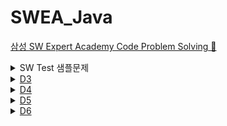 # SWEA_Java
<a href="https://swexpertacademy.com/main/code/problem/problemList.do">삼성 SW Expert Academy Code Problem Solving 📝</a>

<details>
<summary>SW Test 샘플문제</summary>
<div markdown="1">       
<pre>
- <a href="https://swexpertacademy.com/main/code/problem/problemDetail.do?contestProbId=AV4suNtaXFEDFAUf">1767. 프로세서 연결하기</a>
</pre>
</div>
</details>

<details>
<summary><a href="https://swexpertacademy.com/main/code/problem/problemList.do?problemLevel=3&contestProbId=&categoryId=&categoryType=&problemTitle=&orderBy=FIRST_REG_DATETIME&selectCodeLang=ALL&select-1=4&pageSize=10&pageIndex=1"> D3</a></summary>
<div markdown="1">       
<pre>
- <a href="https://swexpertacademy.com/main/code/problem/problemDetail.do?contestProbId=AWBOHEx66kIDFAWr">3304. 최장 공통 부분 수열</a>
- <a href="https://swexpertacademy.com/main/code/problem/problemDetail.do?contestProbId=AWBJAVpqrzQDFAWr">3282. 0/1 Knapsack</a>
</pre>
</div>
</details>

<details>
<summary><a href="https://swexpertacademy.com/main/code/problem/problemList.do?problemLevel=4&contestProbId=&categoryId=&categoryType=&problemTitle=&orderBy=FIRST_REG_DATETIME&selectCodeLang=ALL&select-1=4&pageSize=10&pageIndex=1"> D4</a></summary>
<div markdown="1">       
<pre>
- <a href="https://swexpertacademy.com/main/code/problem/problemDetail.do?contestProbId=AV5LwsHaD1MDFAXc&categoryId=AV5LwsHaD1MDFAXc&categoryType=CODE&problemTitle=%ED%8C%8C%ED%95%91%ED%8C%8C%ED%95%91&orderBy=FIRST_REG_DATETIME&selectCodeLang=ALL&select-1=&pageSize=10&pageIndex=1">1868. 파핑파핑 지뢰찾기</a>
</pre>
</div>
</details>

<details>
<summary><a href="https://swexpertacademy.com/main/code/problem/problemList.do?problemLevel=5&contestProbId=&categoryId=&categoryType=&problemTitle=&orderBy=FIRST_REG_DATETIME&selectCodeLang=ALL&select-1=4&pageSize=10&pageIndex=1"> D5</a></summary>
<div markdown="1">       
<pre>
- <a href="https://swexpertacademy.com/main/code/problem/problemDetail.do?contestProbId=AW5jNL968dwDFATQ">8935. 스팟마트</a>
</pre>
</div>
</details>

<details>
<summary><a href="https://swexpertacademy.com/main/code/problem/problemList.do?problemLevel=6&contestProbId=&categoryId=&categoryType=&problemTitle=&orderBy=FIRST_REG_DATETIME&selectCodeLang=ALL&select-1=&pageSize=10&pageIndex=1"> D6</a></summary>
<div markdown="1">       
<pre>
- <a href="https://swexpertacademy.com/main/code/problem/problemDetail.do?contestProbId=AV5LnipaDvwDFAXc">1855. 영준이의 진짜 BFS</a>
</pre>
</div>
</details>

